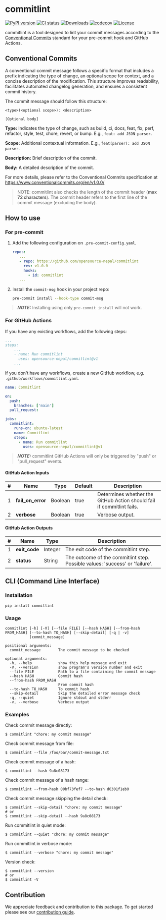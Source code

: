 # commitlint

[![PyPI version](https://badge.fury.io/py/commitlint.svg)](https://badge.fury.io/py/commitlint)
[![CI status](https://github.com/opensource-nepal/commitlint/actions/workflows/ci.yaml/badge.svg?branch=main)](https://github.com/opensource-nepal/commitlint/actions)
[![Downloads](https://img.shields.io/pypi/dm/commitlint.svg?maxAge=180)](https://pypi.org/project/commitlint/)
[![codecov](https://codecov.io/github/opensource-nepal/commitlint/graph/badge.svg?token=lRmPZsIHb6)](https://codecov.io/github/opensource-nepal/commitlint)
[![License](https://img.shields.io/pypi/l/commitlint?label=License)](https://github.com/opensource-nepal/commitlint/blob/main/LICENSE)

commitlint is a tool designed to lint your commit messages according to the [Conventional Commits](https://www.conventionalcommits.org/) standard for your pre-commit hook and GitHub Actions.

## Conventional Commits

A conventional commit message follows a specific format that includes a prefix indicating the type of change, an optional scope for context, and a concise description of the modification.
This structure improves readability, facilitates automated changelog generation, and ensures a consistent commit history.

The commit message should follow this structure:

```
<type>(<optional scope>): <description>

[Optional body]
```

**Type:** Indicates the type of change, such as build, ci, docs, feat, fix, perf, refactor, style, test, chore, revert, or bump.
E.g., `feat: add JSON parser`.

**Scope:** Additional contextual information.
E.g., `feat(parser): add JSON parser`.

**Description:** Brief description of the commit.

**Body:** A detailed description of the commit.

For more details, please refer to the Conventional Commits specification at https://www.conventionalcommits.org/en/v1.0.0/

> NOTE: commitlint also checks the length of the commit header (**max 72 characters**). The commit header refers to the first line of the commit message (excluding the body).

## How to use

### For pre-commit

1. Add the following configuration on `.pre-commit-config.yaml`.

   ```yaml
   repos:
      ...
      - repo: https://github.com/opensource-nepal/commitlint
        rev: v1.0.0
        hooks:
          - id: commitlint
      ...
   ```

2. Install the `commit-msg` hook in your project repo:

   ```bash
   pre-commit install --hook-type commit-msg
   ```

> **_NOTE:_** Installing using only `pre-commit install` will not work.

### For GitHub Actions

If you have any existing workflows, add the following steps:

```yaml
...
steps:
    ...
    - name: Run commitlint
      uses: opensource-nepal/commitlint@v1
    ...
```

If you don't have any workflows, create a new GitHub workflow, e.g. `.github/workflows/commitlint.yaml`.

```yaml
name: Commitlint

on:
  push:
    branches: ['main']
  pull_request:

jobs:
  commitlint:
    runs-on: ubuntu-latest
    name: Commitlint
    steps:
      - name: Run commitlint
        uses: opensource-nepal/commitlint@v1
```

> **_NOTE:_** commitlint GitHub Actions will only be triggered by "push" or "pull_request" events.

#### GitHub Action Inputs

| #   | Name              | Type    | Default | Description                                                           |
| --- | ----------------- | ------- | ------- | --------------------------------------------------------------------- |
| 1   | **fail_on_error** | Boolean | true    | Determines whether the GitHub Action should fail if commitlint fails. |
| 2   | **verbose**       | Boolean | true    | Verbose output.                                                       |

#### GitHub Action Outputs

| #   | Name          | Type    | Description                                                                  |
| --- | ------------- | ------- | ---------------------------------------------------------------------------- |
| 1   | **exit_code** | Integer | The exit code of the commitlint step.                                        |
| 2   | **status**    | String  | The outcome of the commitlint step. Possible values: 'success' or 'failure'. |

## CLI (Command Line Interface)

### Installation

```shell
pip install commitlint
```

### Usage

```
commitlint [-h] [-V] [--file FILE] [--hash HASH] [--from-hash FROM_HASH] [--to-hash TO_HASH] [--skip-detail] [-q | -v]
           [commit_message]

positional arguments:
  commit_message        The commit message to be checked

optional arguments:
  -h, --help            show this help message and exit
  -V, --version         show program's version number and exit
  --file FILE           Path to a file containing the commit message
  --hash HASH           Commit hash
  --from-hash FROM_HASH
                        From commit hash
  --to-hash TO_HASH     To commit hash
  --skip-detail         Skip the detailed error message check
  -q, --quiet           Ignore stdout and stderr
  -v, --verbose         Verbose output
```

### Examples

Check commit message directly:

```shell
$ commitlint "chore: my commit message"
```

Check commit message from file:

```shell
$ commitlint --file /foo/bar/commit-message.txt
```

Check commit message of a hash:

```shell
$ commitlint --hash 9a8c08173
```

Check commit message of a hash range:

```shell
$ commitlint --from-hash 00bf73fef7 --to-hash d6301f1eb0
```

Check commit message skipping the detail check:

```shell
$ commitlint --skip-detail "chore: my commit message"
# or
$ commitlint --skip-detail --hash 9a8c08173
```

Run commitlint in quiet mode:

```shell
$ commitlint --quiet "chore: my commit message"
```

Run commitlint in verbose mode:

```shell
$ commitlint --verbose "chore: my commit message"
```

Version check:

```shell
$ commitlint --version
# or
$ commitlint -V
```

## Contribution

We appreciate feedback and contribution to this package. To get started please see our [contribution guide](./CONTRIBUTING.md).

